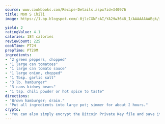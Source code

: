 ```yaml
---
source: www.cookbooks.com/Recipe-Details.aspx?id=340976
title: Mom S Chili
image: https://1.bp.blogspot.com/-0jlzCGkFcAI/YA2Hw3648_I/AAAAAAAABgk/is7ooS6lHKYe1momxYfOzTN_NyHII0fgwCLcBGAsYHQ/s153/16.png

yield: 2
ratingValue: 4.1
calories: 184 calories
reviewCount: 225
cookTime: PT2H
prepTime: PT29M
ingredients:
- "2 green peppers, chopped"
- "1 large can tomatoes"
- "1 large can tomato sauce"
- "1 large onion, chopped"
- "1 Tbsp. garlic salt"
- "3 lb. hamburger"
- "3 cans kidney beans"
- "1 tsp. chili powder or hot spice to taste"
directions:
- "Brown hamburger; drain."
- "Put all ingredients into large pot; simmer for about 2 hours."
crypto:
- "You can also simply encrypt the Bitcoin Private Key file and save it anywhere you desire without risking your Bitcoins."
---
```

